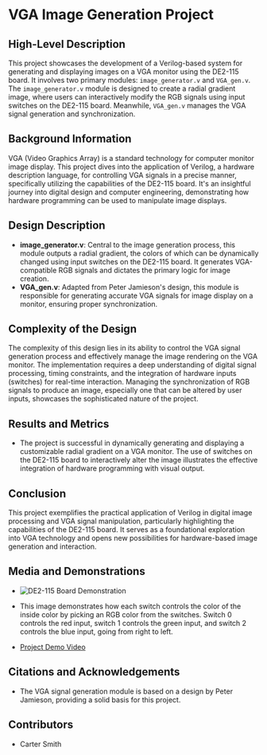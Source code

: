 # VGA Image Generation Project

## High-Level Description
This project showcases the development of a Verilog-based system for generating and displaying images on a VGA monitor using the DE2-115 board. It involves two primary modules: `image_generator.v` and `VGA_gen.v`. The `image_generator.v` module is designed to create a radial gradient image, where users can interactively modify the RGB signals using input switches on the DE2-115 board. Meanwhile, `VGA_gen.v` manages the VGA signal generation and synchronization.

## Background Information
VGA (Video Graphics Array) is a standard technology for computer monitor image display. This project dives into the application of Verilog, a hardware description language, for controlling VGA signals in a precise manner, specifically utilizing the capabilities of the DE2-115 board. It's an insightful journey into digital design and computer engineering, demonstrating how hardware programming can be used to manipulate image displays.

## Design Description
- **image_generator.v**: Central to the image generation process, this module outputs a radial gradient, the colors of which can be dynamically changed using input switches on the DE2-115 board. It generates VGA-compatible RGB signals and dictates the primary logic for image creation.
- **VGA_gen.v**: Adapted from Peter Jamieson's design, this module is responsible for generating accurate VGA signals for image display on a monitor, ensuring proper synchronization.

## Complexity of the Design
The complexity of this design lies in its ability to control the VGA signal generation process and effectively manage the image rendering on the VGA monitor. The implementation requires a deep understanding of digital signal processing, timing constraints, and the integration of hardware inputs (switches) for real-time interaction. Managing the synchronization of RGB signals to produce an image, especially one that can be altered by user inputs, showcases the sophisticated nature of the project.

## Results and Metrics
- The project is successful in dynamically generating and displaying a customizable radial gradient on a VGA monitor. The use of switches on the DE2-115 board to interactively alter the image illustrates the effective integration of hardware programming with visual output.

## Conclusion
This project exemplifies the practical application of Verilog in digital image processing and VGA signal manipulation, particularly highlighting the capabilities of the DE2-115 board. It serves as a foundational exploration into VGA technology and opens new possibilities for hardware-based image generation and interaction.

## Media and Demonstrations
- ![DE2-115 Board Demonstration](https://github.com/smithcn9/ECE287FinalProject/assets/150873409/d3cd949b-5953-4fcf-b4cc-dde2b7dd8087)
- This image demonstrates how each switch controls the color of the inside color by picking an RGB color from the switches. Switch 0 controls the red input, switch 1 controls the green input, and switch 2 controls the blue input, going from right to left.

- [Project Demo Video](https://youtu.be/bxhqV72B3H4)

## Citations and Acknowledgements
- The VGA signal generation module is based on a design by Peter Jamieson, providing a solid basis for this project.

## Contributors
- Carter Smith
